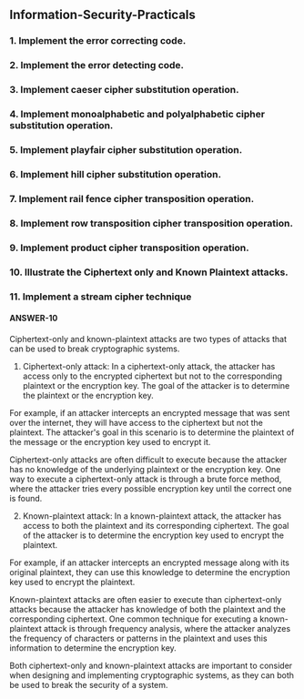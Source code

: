 ## Information-Security-Practicals

### 1. Implement the error correcting code.
### 2. Implement the error detecting code.
### 3. Implement caeser cipher substitution operation.
### 4. Implement monoalphabetic and polyalphabetic cipher substitution operation.
### 5. Implement playfair cipher substitution operation.
### 6. Implement hill cipher substitution operation.
### 7. Implement rail fence cipher transposition operation.
### 8. Implement row transposition cipher transposition operation.
### 9. Implement product cipher transposition operation.
### 10. Illustrate the Ciphertext only and Known Plaintext attacks.
### 11. Implement a stream cipher technique


#### ANSWER-10 
####

Ciphertext-only and known-plaintext attacks are two types of attacks that can be used to break cryptographic systems. 

1. Ciphertext-only attack: In a ciphertext-only attack, the attacker has access only to the encrypted ciphertext but not to the corresponding plaintext or the encryption key. The goal of the attacker is to determine the plaintext or the encryption key. 

For example, if an attacker intercepts an encrypted message that was sent over the internet, they will have access to the ciphertext but not the plaintext. The attacker's goal in this scenario is to determine the plaintext of the message or the encryption key used to encrypt it. 

Ciphertext-only attacks are often difficult to execute because the attacker has no knowledge of the underlying plaintext or the encryption key. One way to execute a ciphertext-only attack is through a brute force method, where the attacker tries every possible encryption key until the correct one is found.

2. Known-plaintext attack: In a known-plaintext attack, the attacker has access to both the plaintext and its corresponding ciphertext. The goal of the attacker is to determine the encryption key used to encrypt the plaintext. 

For example, if an attacker intercepts an encrypted message along with its original plaintext, they can use this knowledge to determine the encryption key used to encrypt the plaintext. 

Known-plaintext attacks are often easier to execute than ciphertext-only attacks because the attacker has knowledge of both the plaintext and the corresponding ciphertext. One common technique for executing a known-plaintext attack is through frequency analysis, where the attacker analyzes the frequency of characters or patterns in the plaintext and uses this information to determine the encryption key. 

Both ciphertext-only and known-plaintext attacks are important to consider when designing and implementing cryptographic systems, as they can both be used to break the security of a system.
